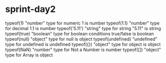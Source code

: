 # sprint-day2


typeof(1) 
"number"
 type for numeric 1 is number
typeof(1.1) 
"number"
 type for decimal 1.1 is number
typeof('5.11') 
"string"
 type for string "5.11" is string
typeof(true) 
"boolean"
 type for boolean conditions true/false is boolean
typeof(null) 
"object"
 type for null   is object
typeof(undefined) 
"undefined"
 type for undefined is undefined
typeof({}) 
"object"
 type for object is object
typeof(NaN) 
"number"
 type for Not a Number is number
typeof([]) 
"object"
 type for Array is object
